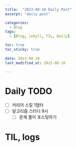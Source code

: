 ```yaml
---
title:  "2023-08-10 Daily Post"
excerpt: "daily post"

categories:
  - Blog
tags:
  - [Blog, jekyll, TIL, Daily]

toc: true
toc_sticky: true
 
date: 2023-08-10
last_modified_at: 2023-08-10

---
```


# Daily TODO

- [ ] 커리어 스킬 1챕터
- [ ] 알고리즘 스터디 9시
	- [ ] 문제 풀이 포스팅하기

# TIL, logs


